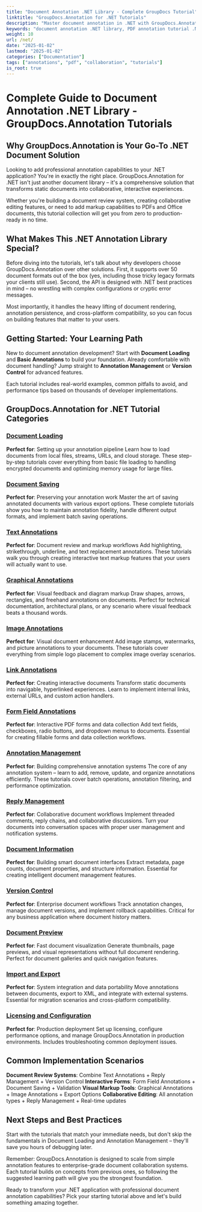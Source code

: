 ```yaml
---
title: "Document Annotation .NET Library - Complete GroupDocs Tutorial"
linktitle: "GroupDocs.Annotation for .NET Tutorials"
description: "Master document annotation in .NET with GroupDocs.Annotation tutorials. Add PDF annotations, enable collaboration, and streamline document workflows effortlessly."
keywords: "document annotation .NET library, PDF annotation tutorial .NET, GroupDocs annotation guide, .NET document collaboration API, annotation SDK .NET"
weight: 10
url: /net/
date: "2025-01-02"
lastmod: "2025-01-02"
categories: ["Documentation"]
tags: ["annotations", "pdf", "collaboration", "tutorials"]
is_root: true
---
```


# Complete Guide to Document Annotation .NET Library - GroupDocs.Annotation Tutorials

## Why GroupDocs.Annotation is Your Go-To .NET Document Solution

Looking to add professional annotation capabilities to your .NET application? You're in exactly the right place. GroupDocs.Annotation for .NET isn't just another document library – it's a comprehensive solution that transforms static documents into collaborative, interactive experiences.

Whether you're building a document review system, creating collaborative editing features, or need to add markup capabilities to PDFs and Office documents, this tutorial collection will get you from zero to production-ready in no time.

## What Makes This .NET Annotation Library Special?

Before diving into the tutorials, let's talk about why developers choose GroupDocs.Annotation over other solutions. First, it supports over 50 document formats out of the box (yes, including those tricky legacy formats your clients still use). Second, the API is designed with .NET best practices in mind – no wrestling with complex configurations or cryptic error messages.

Most importantly, it handles the heavy lifting of document rendering, annotation persistence, and cross-platform compatibility, so you can focus on building features that matter to your users.

## Getting Started: Your Learning Path

New to document annotation development? Start with **Document Loading** and **Basic Annotations** to build your foundation. Already comfortable with document handling? Jump straight to **Annotation Management** or **Version Control** for advanced features.

Each tutorial includes real-world examples, common pitfalls to avoid, and performance tips based on thousands of developer implementations.

## GroupDocs.Annotation for .NET Tutorial Categories

### [Document Loading](./document-loading)
**Perfect for**: Setting up your annotation pipeline
Learn how to load documents from local files, streams, URLs, and cloud storage. These step-by-step tutorials cover everything from basic file loading to handling encrypted documents and optimizing memory usage for large files.

### [Document Saving](./document-saving)
**Perfect for**: Preserving your annotation work
Master the art of saving annotated documents with various export options. These complete tutorials show you how to maintain annotation fidelity, handle different output formats, and implement batch saving operations.

### [Text Annotations](./text-annotations)
**Perfect for**: Document review and markup workflows
Add highlighting, strikethrough, underline, and text replacement annotations. These tutorials walk you through creating interactive text markup features that your users will actually want to use.

### [Graphical Annotations](./graphical-annotations)
**Perfect for**: Visual feedback and diagram markup
Draw shapes, arrows, rectangles, and freehand annotations on documents. Perfect for technical documentation, architectural plans, or any scenario where visual feedback beats a thousand words.

### [Image Annotations](./image-annotations)
**Perfect for**: Visual document enhancement
Add image stamps, watermarks, and picture annotations to your documents. These tutorials cover everything from simple logo placement to complex image overlay scenarios.

### [Link Annotations](./link-annotations)
**Perfect for**: Creating interactive documents
Transform static documents into navigable, hyperlinked experiences. Learn to implement internal links, external URLs, and custom action handlers.

### [Form Field Annotations](./form-field-annotations)
**Perfect for**: Interactive PDF forms and data collection
Add text fields, checkboxes, radio buttons, and dropdown menus to documents. Essential for creating fillable forms and data collection workflows.

### [Annotation Management](./annotation-management)
**Perfect for**: Building comprehensive annotation systems
The core of any annotation system – learn to add, remove, update, and organize annotations efficiently. These tutorials cover batch operations, annotation filtering, and performance optimization.

### [Reply Management](./reply-management)
**Perfect for**: Collaborative document workflows
Implement threaded comments, reply chains, and collaborative discussions. Turn your documents into conversation spaces with proper user management and notification systems.

### [Document Information](./document-information)
**Perfect for**: Building smart document interfaces
Extract metadata, page counts, document properties, and structure information. Essential for creating intelligent document management features.

### [Version Control](./version-control)
**Perfect for**: Enterprise document workflows
Track annotation changes, manage document versions, and implement rollback capabilities. Critical for any business application where document history matters.

### [Document Preview](./document-preview)
**Perfect for**: Fast document visualization
Generate thumbnails, page previews, and visual representations without full document rendering. Perfect for document galleries and quick navigation features.

### [Import and Export](./import-and-export)
**Perfect for**: System integration and data portability
Move annotations between documents, export to XML, and integrate with external systems. Essential for migration scenarios and cross-platform compatibility.

### [Licensing and Configuration](./licensing-and-configuration)
**Perfect for**: Production deployment
Set up licensing, configure performance options, and manage GroupDocs.Annotation in production environments. Includes troubleshooting common deployment issues.

## Common Implementation Scenarios

**Document Review Systems**: Combine Text Annotations + Reply Management + Version Control
**Interactive Forms**: Form Field Annotations + Document Saving + Validation
**Visual Markup Tools**: Graphical Annotations + Image Annotations + Export Options
**Collaborative Editing**: All annotation types + Reply Management + Real-time updates

## Next Steps and Best Practices

Start with the tutorials that match your immediate needs, but don't skip the fundamentals in Document Loading and Annotation Management – they'll save you hours of debugging later.

Remember: GroupDocs.Annotation is designed to scale from simple annotation features to enterprise-grade document collaboration systems. Each tutorial builds on concepts from previous ones, so following the suggested learning path will give you the strongest foundation.

Ready to transform your .NET application with professional document annotation capabilities? Pick your starting tutorial above and let's build something amazing together.
